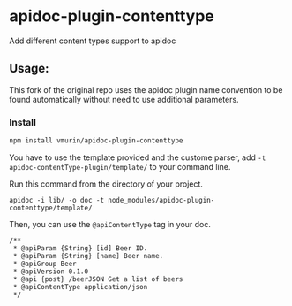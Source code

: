 # apidoc-plugin-contenttype
Add different content types support to apidoc

## Usage:

This fork of the original repo uses the apidoc plugin name convention to be found automatically without need to use additional parameters.

### Install

```bash
npm install vmurin/apidoc-plugin-contenttype
```
You have to use the template provided and the custome parser, add `-t apidoc-contentType-plugin/template/`
to your command line.

Run this command from the directory of your project.
```
apidoc -i lib/ -o doc -t node_modules/apidoc-plugin-contenttype/template/
```
Then, you can use the `@apiContentType` tag in your doc.
```
/**
 * @apiParam {String} [id] Beer ID.
 * @apiParam {String} [name] Beer name.
 * @apiGroup Beer
 * @apiVersion 0.1.0
 * @api {post} /beerJSON Get a list of beers
 * @apiContentType application/json
 */
```
